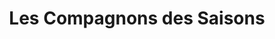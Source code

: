 ---
title: "Les Compagnons des Saisons"
url: /villeneuve-dascq/les-compagnons-des-saisons/
shop: centre de jardinage
---